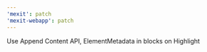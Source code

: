 ```yaml
---
'mexit': patch
'mexit-webapp': patch
---
```


Use Append Content API, ElementMetadata in blocks on Highlight
